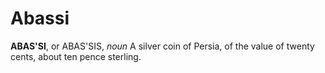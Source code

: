 # Abassi

**ABAS'SI**, or ABAS'SIS, _noun_ A silver coin of Persia, of the value of twenty cents, about ten pence sterling.